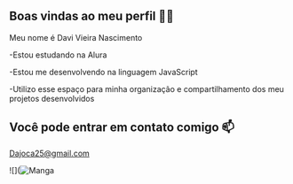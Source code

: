 ## Boas vindas ao meu perfil 💙💙

Meu nome é Davi Vieira Nascimento

-Estou estudando na Alura

-Estou me desenvolvendo na linguagem JavaScript

-Utilizo esse espaço para minha organização e compartilhamento dos meu projetos desenvolvidos

## Você pode entrar em contato comigo 📫

Dajoca25@gmail.com

![](![Manga](https://media1.tenor.com/m/ilkK3-bmfagAAAAC/luck-voltia.gif)


<!--
**Dajoca2522/Dajoca2522** is a ✨ _special_ ✨ repository because its `README.md` (this file) appears on your GitHub profile.

Here are some ideas to get you started:

- 🔭 I’m currently working on ...
- 🌱 I’m currently learning ...
- 👯 I’m looking to collaborate on ...
- 🤔 I’m looking for help with ...
- 💬 Ask me about ...
- 📫 How to reach me: ...
- 😄 Pronouns: ...
- ⚡ Fun fact: ...
-->
